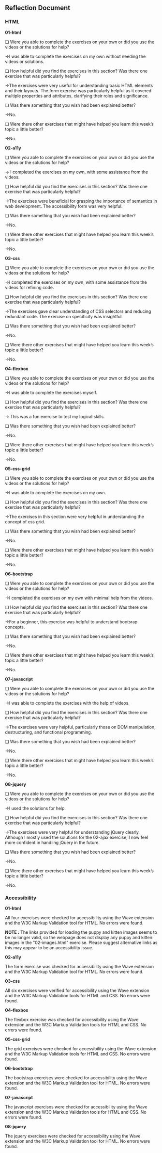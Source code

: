 ## Reflection Document

### HTML

**01-html**

❏ Were you able to complete the exercises on your own or did you use the
videos or the solutions for help?

->I was able to complete the exercises on my own without needing the videos or solutions.

❏ How helpful did you find the exercises in this section? Was there one exercise that was particularly helpful?

->The exercises were very useful for understanding basic HTML elements and their layouts. The form exercise was particularly helpful as it covered multiple properties and attributes, clarifying their roles and significance.

❏ Was there something that you wish had been explained better?

->No.

❏ Were there other exercises that might have helped you learn this week’s
topic a little better?

->No.

**02-a11y**

❏ Were you able to complete the exercises on your own or did you use the videos or the solutions for help?

-> I completed the exercises on my own, with some assistance from the videos.

❏ How helpful did you find the exercises in this section? Was there one
exercise that was particularly helpful?

->The exercises were beneficial for grasping the importance of semantics in web development. The accessibility form was very helpful.

❏ Was there something that you wish had been explained better?

->No.

❏ Were there other exercises that might have helped you learn this week’s
topic a little better?

->No.

**03-css**

❏ Were you able to complete the exercises on your own or did you use the videos or the solutions for help?

->I completed the exercises on my own, with some assistance from the videos for refining code.

❏ How helpful did you find the exercises in this section? Was there one exercise that was particularly helpful?

->The exercises gave clear understanding of CSS selectors and reducing redundant code. The exercise on specificity was insightful.

❏ Was there something that you wish had been explained better?

->No.

❏ Were there other exercises that might have helped you learn this week’s
topic a little better?

->No.

**04-flexbox**

❏ Were you able to complete the exercises on your own or did you use the
videos or the solutions for help?

->I was able to complete the exercises myself.

❏ How helpful did you find the exercises in this section? Was there one
exercise that was particularly helpful?

-> This was a fun exercise to test my logical skills.

❏ Was there something that you wish had been explained better?

->No.

❏ Were there other exercises that might have helped you learn this week’s
topic a little better?

->No.

**05-css-grid**

❏ Were you able to complete the exercises on your own or did you use the
videos or the solutions for help?

->I was able to complete the exercises on my own.

❏ How helpful did you find the exercises in this section? Was there one
exercise that was particularly helpful?

->The exercises in this section were very helpful in understanding the concept of css grid.

❏ Was there something that you wish had been explained better?

->No.

❏ Were there other exercises that might have helped you learn this week’s
topic a little better?

->No.

**06-bootstrap**

❏ Were you able to complete the exercises on your own or did you use the
videos or the solutions for help?

->I completed the exercises on my own with minimal help from the videos.

❏ How helpful did you find the exercises in this section? Was there one
exercise that was particularly helpful?

->For a beginner, this exercise was helpful to understand bootsrap concepts.

❏ Was there something that you wish had been explained better?

->No.

❏ Were there other exercises that might have helped you learn this week’s
topic a little better?

->No.

**07-javascript**

❏ Were you able to complete the exercises on your own or did you use the
videos or the solutions for help?

->I was able to complete the exercises with the help of videos.

❏ How helpful did you find the exercises in this section? Was there one
exercise that was particularly helpful?

->The exercises were very helpful, particularly those on DOM manipulation, destructuring, and functional programming.

❏ Was there something that you wish had been explained better?

->No.

❏ Were there other exercises that might have helped you learn this week’s
topic a little better?

->No.

**08-jquery**

❏ Were you able to complete the exercises on your own or did you use the
videos or the solutions for help?

->I used the solutions for help.

❏ How helpful did you find the exercises in this section? Was there one
exercise that was particularly helpful?

->The exercises were very helpful for understanding jQuery clearly. Although I mostly used the solutions for the 02-ajax exercise, I now feel more confident in handling jQuery in the future.

❏ Was there something that you wish had been explained better?

->No.

❏ Were there other exercises that might have helped you learn this week’s
topic a little better?

->No.

### Accessibility

**01-html**

All four exercises were checked for accessibility using the Wave extension and the W3C Markup Validation tool for HTML. No errors were found.

**NOTE :** The links provided for loading the puppy and kitten images seems to be no longer valid, so the webpage does not display any puppy and kitten images in the "02-images.html" exercise. Please suggest alternative links as this may appear to be an accessibility issue.

**02-a11y**

The form exercise was checked for accessibility using the Wave extension and the W3C Markup Validation tool for HTML. No errors were found.

**03-css**

All six exercises were verified for accessibility using the Wave extension and the W3C Markup Validation tools for HTML and CSS. No errors were found.

**04-flexbox**

The flexbox exercise was checked for accessibility using the Wave extension and the W3C Markup Validation tools for HTML and CSS. No errors were found.

**05-css-grid**

The grid exercises were checked for accessibility using the Wave extension and the W3C Markup Validation tools for HTML and CSS. No errors were found.

**06-bootstrap**

The bootstrap exercises were checked for accessibility using the Wave extension and the W3C Markup Validation tool for HTML. No errors were found.

**07-javascript**

The javascript exercises were checked for accessibility using the Wave extension and the W3C Markup Validation tools for HTML and CSS. No errors were found.

**08-jquery**

The jquery exercises were checked for accessibility using the Wave extension and the W3C Markup Validation tool for HTML. No errors were found.